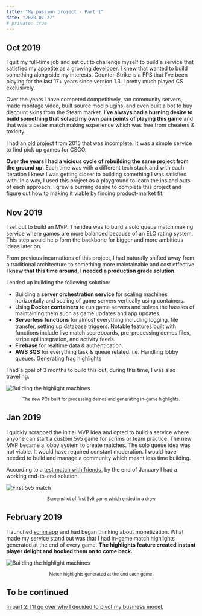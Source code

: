 ```yaml
---
title: "My passion project - Part 1"
date: "2020-07-27"
# private: true
---
```


## Oct 2019

I quit my full-time job and set out to challenge myself to build a service that satisfied my appetite as a growing developer. I knew that wanted to build something along side my interests. Counter-Strike is a FPS that I’ve been playing for the last 17+ years since version 1.3. I pretty much played CS exclusively.

Over the years I have competed competitively, ran community servers, made montage video, built source mod plugins, and even built a bot to buy discount skins from the Steam market. **I’ve always had a burning desire to build something that solved my own pain points of playing this game** and that was a better match making experience which was free from cheaters & toxicity.

I had an [old project](https://github.com/adrianlee/goodpug) from 2015 that was incomplete. It was a simple service to find pick up games for CSGO.

**Over the years I had a vicious cycle of rebuilding the same project from the ground up.** Each time was with a different tech stack and with each iteration I knew I was getting closer to building something I was satisfied with. In a way, I used this project as a playground to learn the ins and outs of each approach. I grew a burning desire to complete this project and figure out how to making it viable by finding product-market fit.

## Nov 2019

I set out to build an MVP. The idea was to build a solo queue match making service where games are more balanced because of an ELO rating system. This step would help form the backbone for bigger and more ambitious ideas later on.

From previous incarnations of this project, I had naturally shifted away from a traditional architecture to something more maintainable and cost effective. **I knew that this time around, I needed a production grade solution.**

I ended up building the following solution:

- Building a **server orchestration service** for scaling machines horizontally and scaling of game servers vertically using containers.
- Using **Docker containers** to run game servers and solves the hassles of maintaining them such as game updates and app updates.
- **Serverless functions** for almost everything including logging, file transfer, setting up database triggers. Notable features built with functions include live match scoreboards, pre-processing demos files, stripe api integration, and activity feeds.
- **Firebase** for realtime data & authentication.
- **AWS SQS** for everything task & queue related. i.e. Handling lobby queues. Generating frag highlights

I had a goal of 3 months to build this out, during this time, I was also traveling.

![Building the highlight machines](/images/2020/demopcs.jpg "PCs used for generating match highlights")

<center><small>The new PCs built for processing demos and generating in-game highlights.</small></center>

## Jan 2019

I quickly scrapped the initial MVP idea and opted to build a service where anyone can start a custom 5v5 game for scrims or team practice. The new MVP became a lobby system to create matches. The solo queue idea was not viable. It would have required constant moderation. I would have needed to build and manage a community which meant less time building.

According to a [test match with friends](https://www.scrim.app/match/-Lz_HuY1YuF_pSUHN07f), by the end of January I had a working end-to-end solution.

![First 5v5 match](/images/2020/first10man.png "First 5v5 match")

<center><small>Screenshot of first 5v5 game which ended in a draw</small></center>

## February 2019

I launched [scrim.app](https://www.scrim.app) and had began thinking about monetization. What made my service stand out was that I had in-game match highlights generated at the end of every game. **The highlights feature created instant player delight and hooked them on to come back.**

![Building the highlight machines](/images/2020/highlights.png "PCs used for generating match highlights")

<center><small>Match highlights generated at the end each game.</small></center>

## To be continued

[In part 2, I'll go over why I decided to pivot my business model.](/posts/scrim-part2)
